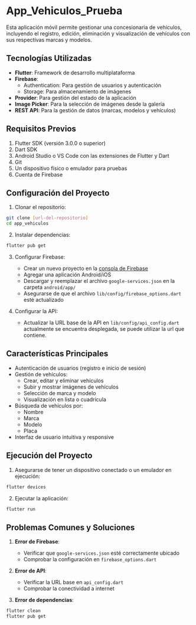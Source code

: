 # App_Vehiculos_Prueba

Esta aplicación móvil permite gestionar una concesionaria de vehículos, incluyendo el registro, edición, eliminación y visualización de vehículos con sus respectivas marcas y modelos.

## Tecnologías Utilizadas

- **Flutter**: Framework de desarrollo multiplataforma
- **Firebase**: 
  - Authentication: Para gestión de usuarios y autenticación
  - Storage: Para almacenamiento de imágenes
- **Provider**: Para gestión del estado de la aplicación
- **Image Picker**: Para la selección de imágenes desde la galería
- **REST API**: Para la gestión de datos (marcas, modelos y vehículos)

## Requisitos Previos

1. Flutter SDK (versión 3.0.0 o superior)
2. Dart SDK
3. Android Studio o VS Code con las extensiones de Flutter y Dart
4. Git
5. Un dispositivo físico o emulador para pruebas
6. Cuenta de Firebase

## Configuración del Proyecto

1. Clonar el repositorio:
```bash
git clone [url-del-repositorio]
cd app_vehiculos
```

2. Instalar dependencias:
```bash
flutter pub get
```

3. Configurar Firebase:
   - Crear un nuevo proyecto en la [consola de Firebase](https://console.firebase.google.com)
   - Agregar una aplicación Android/iOS
   - Descargar y reemplazar el archivo `google-services.json` en la carpeta `android/app/`
   - Asegurarse de que el archivo `lib/config/firebase_options.dart` esté actualizado

4. Configurar la API:
   - Actualizar la URL base de la API en `lib/config/api_config.dart`
actualmente se encuentra desplegada, se puede utilizar la url que contiene.


## Características Principales

- Autenticación de usuarios (registro e inicio de sesión)
- Gestión de vehículos:
  - Crear, editar y eliminar vehículos
  - Subir y mostrar imágenes de vehículos
  - Selección de marca y modelo
  - Visualización en lista o cuadrícula
- Búsqueda de vehículos por:
  - Nombre
  - Marca
  - Modelo
  - Placa
- Interfaz de usuario intuitiva y responsive

## Ejecución del Proyecto

1. Asegurarse de tener un dispositivo conectado o un emulador en ejecución:
```bash
flutter devices
```

2. Ejecutar la aplicación:
```bash
flutter run
```

## Problemas Comunes y Soluciones

1. **Error de Firebase**: 
   - Verificar que `google-services.json` esté correctamente ubicado
   - Comprobar la configuración en `firebase_options.dart`

2. **Error de API**:
   - Verificar la URL base en `api_config.dart`
   - Comprobar la conectividad a internet

3. **Error de dependencias**:
```bash
flutter clean
flutter pub get
```

